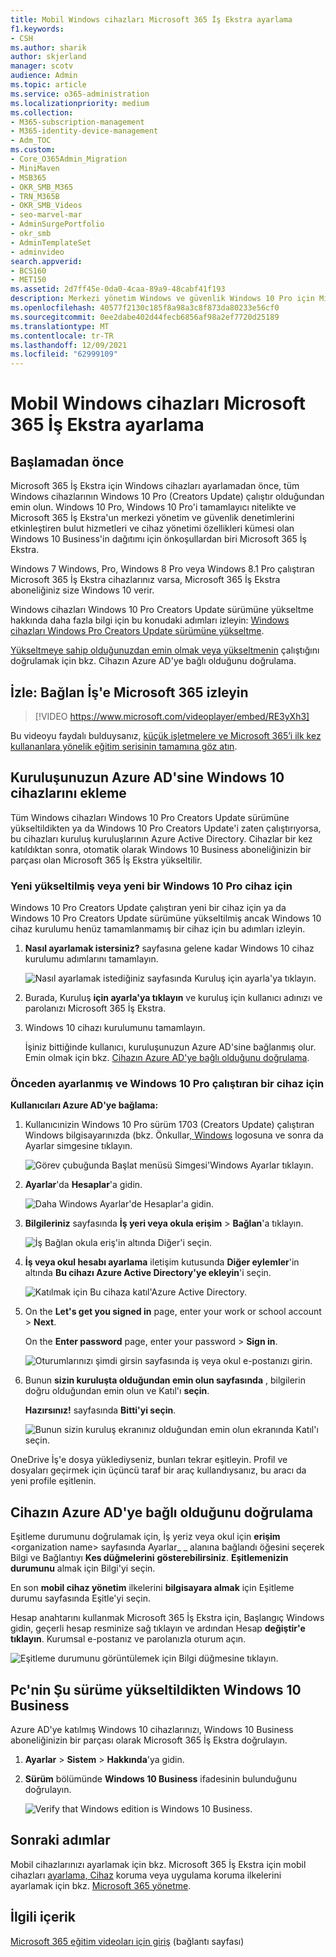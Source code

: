 ```yaml
---
title: Mobil Windows cihazları Microsoft 365 İş Ekstra ayarlama
f1.keywords:
- CSH
ms.author: sharik
author: skjerland
manager: scotv
audience: Admin
ms.topic: article
ms.service: o365-administration
ms.localizationpriority: medium
ms.collection:
- M365-subscription-management
- M365-identity-device-management
- Adm_TOC
ms.custom:
- Core_O365Admin_Migration
- MiniMaven
- MSB365
- OKR_SMB_M365
- TRN_M365B
- OKR_SMB_Videos
- seo-marvel-mar
- AdminSurgePortfolio
- okr_smb
- AdminTemplateSet
- adminvideo
search.appverid:
- BCS160
- MET150
ms.assetid: 2d7ff45e-0da0-4caa-89a9-48cabf41f193
description: Merkezi yönetim Windows ve güvenlik Windows 10 Pro için Microsoft 365 İş Ekstra çalıştıran cihazları ayarlayın.
ms.openlocfilehash: 40577f2130c185f8a98a3c8f873da80233e56cf0
ms.sourcegitcommit: 0ee2dabe402d44fecb6856af98a2ef7720d25189
ms.translationtype: MT
ms.contentlocale: tr-TR
ms.lasthandoff: 12/09/2021
ms.locfileid: "62999109"
---
```

# <a name="set-up-windows-devices-for-microsoft-365-business-premium-users"></a>Mobil Windows cihazları Microsoft 365 İş Ekstra ayarlama

## <a name="before-you-begin"></a>Başlamadan önce

Microsoft 365 İş Ekstra için Windows cihazları ayarlamadan önce, tüm Windows cihazlarının Windows 10 Pro (Creators Update) çalıştır olduğundan emin olun. Windows 10 Pro, Windows 10 Pro'i tamamlayıcı nitelikte ve Microsoft 365 İş Ekstra'un merkezi yönetim ve güvenlik denetimlerini etkinleştiren bulut hizmetleri ve cihaz yönetimi özellikleri kümesi olan Windows 10 Business'in dağıtımı için önkoşullardan biri Microsoft 365 İş Ekstra.
  
Windows 7 Windows, Pro, Windows 8 Pro veya Windows 8.1 Pro çalıştıran Microsoft 365 İş Ekstra cihazlarınız varsa, Microsoft 365 İş Ekstra aboneliğiniz size Windows 10 verir.
  
Windows cihazları Windows 10 Pro Creators Update sürümüne yükseltme hakkında daha fazla bilgi için bu konudaki adımları izleyin: [Windows cihazları Windows Pro Creators Update sürümüne yükseltme](../../business-video/upgrade.md).
  
[Yükseltmeye sahip olduğunuzdan emin olmak veya yükseltmenin](#verify-the-device-is-connected-to-azure-ad) çalıştığını doğrulamak için bkz. Cihazın Azure AD'ye bağlı olduğunu doğrulama.

## <a name="watch-connect-your-pc-to-microsoft-365-business"></a>İzle: Bağlan İş'e Microsoft 365 izleyin

> [!VIDEO https://www.microsoft.com/videoplayer/embed/RE3yXh3] 

Bu videoyu faydalı bulduysanız, [küçük işletmelere ve Microsoft 365’i ilk kez kullananlara yönelik eğitim serisinin tamamına göz atın](../../business-video/index.yml).
  
## <a name="join-windows-10-devices-to-your-organizations-azure-ad"></a>Kuruluşunuzun Azure AD'sine Windows 10 cihazlarını ekleme

Tüm Windows cihazları Windows 10 Pro Creators Update sürümüne yükseltildikten ya da Windows 10 Pro Creators Update'i zaten çalıştırıyorsa, bu cihazları kuruluş kuruluşlarının Azure Active Directory. Cihazlar bir kez katıldıktan sonra, otomatik olarak Windows 10 Business aboneliğinizin bir parçası olan Microsoft 365 İş Ekstra yükseltilir.
  
### <a name="for-a-brand-new-or-newly-upgraded-windows-10-pro-device"></a>Yeni yükseltilmiş veya yeni bir Windows 10 Pro cihaz için

Windows 10 Pro Creators Update çalıştıran yeni bir cihaz için ya da Windows 10 Pro Creators Update sürümüne yükseltilmiş ancak Windows 10 cihaz kurulumu henüz tamamlanmamış bir cihaz için bu adımları izleyin.
  
1. **Nasıl ayarlamak istersiniz?** sayfasına gelene kadar Windows 10 cihaz kurulumu adımlarını tamamlayın. 
    
    ![Nasıl ayarlamak istediğiniz sayfasında Kuruluş için ayarla'ya tıklayın.](../../media/1b0b2dba-00bb-4a99-a729-441479220cb7.png)
  
2. Burada, Kuruluş **için ayarla'ya tıklayın** ve kuruluş için kullanıcı adınızı ve parolanızı Microsoft 365 İş Ekstra. 
    
3. Windows 10 cihazı kurulumunu tamamlayın.
    
   İşiniz bittiğinde kullanıcı, kuruluşunuzun Azure AD'sine bağlanmış olur. Emin olmak için bkz. [Cihazın Azure AD'ye bağlı olduğunu doğrulama](#verify-the-device-is-connected-to-azure-ad). 
  
### <a name="for-a-device-already-set-up-and-running-windows-10-pro"></a>Önceden ayarlanmış ve Windows 10 Pro çalıştıran bir cihaz için

 **Kullanıcıları Azure AD'ye bağlama:**
  
1. Kullanıcınizin Windows 10 Pro sürüm 1703 (Creators Update) çalıştıran Windows bilgisayarınızda (bkz. Önkullar[, Windows](../security-and-compliance/pre-requisites-for-data-protection.md) logosuna ve sonra da Ayarlar simgesine tıklayın.
  
   ![Görev çubuğunda Başlat menüsü Simgesi'Windows Ayarlar tıklayın.](../../media/74e1ce9a-1554-4761-beb9-330b176e9b9d.png)
  
2. **Ayarlar**'da **Hesaplar**'a gidin.
  
   ![Daha Windows Ayarlar'de Hesaplar'a gidin.](../../media/472fd688-d111-4788-9fbb-56a00fbdc24d.png)
  
3. **Bilgileriniz** sayfasında **İş yeri veya okula erişim** \> **Bağlan**'a tıklayın.
  
   ![İş Bağlan okula eriş'in altında Diğer'i seçin.](../../media/af3a4e3f-f9b9-4969-b3e2-4ef99308090c.png)
  
4. **İş veya okul hesabı ayarlama** iletişim kutusunda **Diğer eylemler**'in altında **Bu cihazı Azure Active Directory'ye ekleyin**'i seçin.
  
   ![Katılmak için Bu cihaza katıl'Azure Active Directory.](../../media/fb709a1b-05a9-4750-9cb9-e097f4412cba.png)
  
5. On the **Let's get you signed in** page, enter your work or school account \> **Next**.
  
   On the **Enter password** page, enter your password \> **Sign in**.
  
   ![Oturumlarınızı şimdi girsin sayfasında iş veya okul e-postanızı girin.](../../media/f70eb148-b1d2-4ba3-be38-7317eaf0321a.png)
  
6. Bunun **sizin kuruluşta olduğundan emin olun sayfasında** , bilgilerin doğru olduğundan emin olun ve Katıl'ı **seçin**.
  
   **Hazırsınız!** sayfasında **Bitti'yi seçin**.
  
   ![Bunun sizin kuruluş ekranınız olduğundan emin olun ekranında Katıl'ı seçin.](../../media/c749c0a2-5191-4347-a451-c062682aa1fb.png)
  
OneDrive İş'e dosya yüklediyseniz, bunları tekrar eşitleyin. Profil ve dosyaları geçirmek için üçüncü taraf bir araç kullandıysanız, bu aracı da yeni profile eşitlenin.
  
## <a name="verify-the-device-is-connected-to-azure-ad"></a>Cihazın Azure AD'ye bağlı olduğunu doğrulama

Eşitleme durumunu doğrulamak için, İş yeriz veya okul için **erişim**  \<organization name\> sayfasında Ayarlar_ _ alanına bağlandı öğesini seçerek Bilgi ve Bağlantıyı **Kes düğmelerini** **gösterebilirsiniz**. **Eşitlemenizin durumunu** almak için Bilgi'yi seçin. 
  
En son **mobil cihaz yönetim** ilkelerini **bilgisayara almak** için Eşitleme durumu sayfasında Eşitle'yi seçin.
  
Hesap anahtarını kullanmak Microsoft 365 İş Ekstra için, Başlangıç Windows gidin, geçerli hesap resminize sağ tıklayın ve  ardından Hesap **değiştir'e tıklayın**. Kurumsal e-postanız ve parolanızla oturum açın.
  
![Eşitleme durumunu görüntülemek için Bilgi düğmesine tıklayın.](../../media/818f7043-adbf-402a-844a-59d50034911d.png)
  
## <a name="verify-the-pc-is-upgraded-to-windows-10-business"></a>Pc'nin Şu sürüme yükseltildikten Windows 10 Business

Azure AD'ye katılmış Windows 10 cihazlarınızı, Windows 10 Business aboneliğinizin bir parçası olarak Microsoft 365 İş Ekstra doğrulayın.
  
1. **Ayarlar** \> **Sistem** \> **Hakkında**'ya gidin.
    
2. **Sürüm** bölümünde **Windows 10 Business** ifadesinin bulunduğunu doğrulayın.
    
    ![Verify that Windows edition is Windows 10 Business.](../../media/ff660fc8-d3ba-431b-89a5-f5abded96c4d.png)
  
## <a name="next-steps"></a>Sonraki adımlar

Mobil cihazlarınızı ayarlamak için bkz. Microsoft 365 İş Ekstra için mobil cihazları [ayarlama, Cihaz](set-up-mobile-devices.md) koruma veya uygulama koruma ilkelerini ayarlamak için bkz. [Microsoft 365 yönetme](/admin/index.yml).
  
## <a name="related-content"></a>İlgili içerik

[Microsoft 365 eğitim videoları için giriş](../../business-video/index.yml) (bağlantı sayfası)
